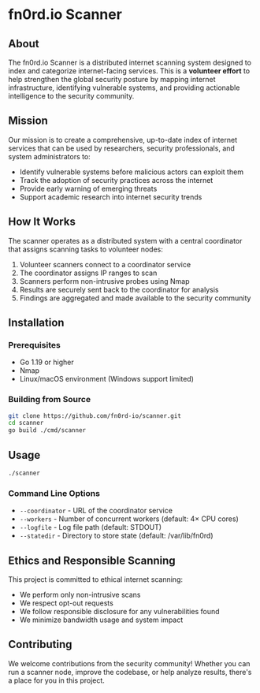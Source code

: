 # fn0rd.io Scanner

## About

The fn0rd.io Scanner is a distributed internet scanning system designed to index and categorize internet-facing services. This is a **volunteer effort** to help strengthen the global security posture by mapping internet infrastructure, identifying vulnerable systems, and providing actionable intelligence to the security community.

## Mission

Our mission is to create a comprehensive, up-to-date index of internet services that can be used by researchers, security professionals, and system administrators to:

- Identify vulnerable systems before malicious actors can exploit them
- Track the adoption of security practices across the internet
- Provide early warning of emerging threats
- Support academic research into internet security trends

## How It Works

The scanner operates as a distributed system with a central coordinator that assigns scanning tasks to volunteer nodes:

1. Volunteer scanners connect to a coordinator service
2. The coordinator assigns IP ranges to scan
3. Scanners perform non-intrusive probes using Nmap
4. Results are securely sent back to the coordinator for analysis
5. Findings are aggregated and made available to the security community

## Installation

### Prerequisites

- Go 1.19 or higher
- Nmap
- Linux/macOS environment (Windows support limited)

### Building from Source

```bash
git clone https://github.com/fn0rd-io/scanner.git
cd scanner
go build ./cmd/scanner
```

## Usage

```bash
./scanner
```

### Command Line Options

* `--coordinator` - URL of the coordinator service
* `--workers` - Number of concurrent workers (default: 4× CPU cores)
* `--logfile` - Log file path (default: STDOUT)
* `--statedir` - Directory to store state (default: /var/lib/fn0rd)

## Ethics and Responsible Scanning

This project is committed to ethical internet scanning:

* We perform only non-intrusive scans
* We respect opt-out requests
* We follow responsible disclosure for any vulnerabilities found
* We minimize bandwidth usage and system impact

## Contributing

We welcome contributions from the security community! Whether you can run a scanner node, improve the codebase, or help analyze results, there's a place for you in this project.

